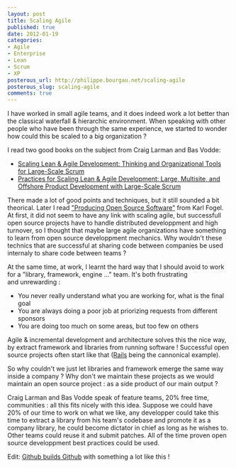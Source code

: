 ```yaml
---
layout: post
title: Scaling Agile
published: true
date: 2012-01-19
categories:
- Agile
- Enterprise
- Lean
- Scrum
- XP
posterous_url: http://philippe.bourgau.net/scaling-agile
posterous_slug: scaling-agile
comments: true
---
```

<p>I have worked in small agile teams, and it does indeed work a lot better than the classical waterfall &amp; hierarchic environment. When speaking with other people who have been through the same experience,&nbsp;we started to wonder how could this be scaled to a big organization ?</p>
<p>I read two good books on the subject from Craig Larman and Bas Vodde:</p>
<ul>
<li>
<div><span><a href="http://www.amazon.com/Scaling-Lean-Agile-Development-Organizational/dp/0321480961/ref=sr_1_1?s=books&amp;ie=UTF8&amp;qid=1326974242&amp;sr=1-1">Scaling Lean &amp; Agile Development: Thinking and Organizational Tools for Large-Scale Scrum</a></span></div>
</li>
<li>
<div><span><a href="http://www.amazon.com/Practices-Scaling-Lean-Agile-Development/dp/0321636406/ref=sr_1_2?s=books&amp;ie=UTF8&amp;qid=1326974242&amp;sr=1-2">Practices for Scaling Lean &amp; Agile Development: Large, Multisite, and Offshore Product Development with Large-Scale Scrum</a></span></div>
</li>
</ul>
<p>There made a lot of good points and techniques, but it&nbsp;still sounded a bit theorical. Later&nbsp;I read <a href="http://producingoss.com/">"Producing Open Source Software"</a>&nbsp;from Karl Fogel. At first,&nbsp;it did not seem to&nbsp;have any link with scaling agile, but successfull open source projects have to&nbsp;handle distributed developpment&nbsp;and&nbsp;high turnover, so I thought that maybe large&nbsp;agile organizations have something to learn from open source developpment mechanics. Why wouldn't these technics that are successful at sharing code between companies be used internaly to share code between teams ?</p>
<p>At the same time, at work, I learnt the hard way that I should avoid to work for a "library, framework, engine ..." team. It's both frustrating and&nbsp;unrewarding :</p>
<ul>
<li>
<div>You never really understand what you are working for, what is the final goal</div>
</li>
<li>
<div>You are always doing a poor job at priorizing requests from different sponsors</div>
</li>
<li>
<div>You are doing too much on some areas, but too few on others</div>
</li>
</ul>
<p>Agile &amp; incremental development and architecture solves this the nice&nbsp;way, by extract framework and libraries from running software ! Successful open source projects often start&nbsp;like that&nbsp;(<a href="http://rubyonrails.org/">Rails</a> being the cannonical example).</p>
<p>So why couldn't we just let libraries and framework emerge&nbsp;the same way inside a company ? Why don't we maintain these projects as we would maintain an open source project : as a side product of&nbsp;our main output ?</p>
<p>Craig Larman and Bas Vodde speak of feature teams, 20% free time, communities : all this fits nicely with this idea. Suppose we could&nbsp;have 20%&nbsp;of our time to work on what we like, any developper could take&nbsp;this time to extract a library from his team's codebase and promote it as a company library, he could become dictator in chief as long as he wishes to. Other teams could reuse it and submit patches. All of the time proven open source developpment best practices could be used.</p>
<p>Edit: <a href="http://zachholman.com/talk/how-github-uses-github-to-build-github/">Github builds Github</a> with something a lot like this !</p>